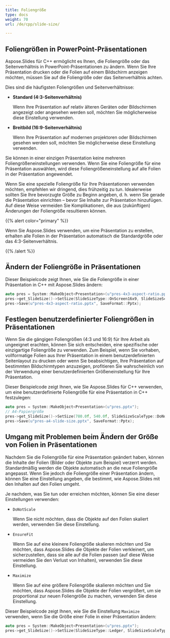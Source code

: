 ```yaml
---
title: Foliengröße
type: docs
weight: 70
url: /de/cpp/slide-size/

---
```


## Foliengrößen in PowerPoint-Präsentationen

Aspose.Slides für C++ ermöglicht es Ihnen, die Foliengröße oder das Seitenverhältnis in PowerPoint-Präsentationen zu ändern. Wenn Sie Ihre Präsentation drucken oder die Folien auf einem Bildschirm anzeigen möchten, müssen Sie auf die Foliengröße oder das Seitenverhältnis achten. 

Dies sind die häufigsten Foliengrößen und Seitenverhältnisse:

- **Standard (4:3-Seitenverhältnis)**

  Wenn Ihre Präsentation auf relativ älteren Geräten oder Bildschirmen angezeigt oder angesehen werden soll, möchten Sie möglicherweise diese Einstellung verwenden. 

- **Breitbild (16:9-Seitenverhältnis)** 

  Wenn Ihre Präsentation auf modernen projektoren oder Bildschirmen gesehen werden soll, möchten Sie möglicherweise diese Einstellung verwenden. 

Sie können in einer einzigen Präsentation keine mehreren Foliengrößeneinstellungen verwenden. Wenn Sie eine Foliengröße für eine Präsentation auswählen, wird diese Foliengrößeneinstellung auf alle Folien in der Präsentation angewendet. 

Wenn Sie eine spezielle Foliengröße für Ihre Präsentationen verwenden möchten, empfehlen wir dringend, dies frühzeitig zu tun. Idealerweise sollten Sie Ihre bevorzugte Größe zu Beginn angeben, d. h. wenn Sie gerade die Präsentation einrichten – bevor Sie Inhalte zur Präsentation hinzufügen. Auf diese Weise vermeiden Sie Komplikationen, die aus (zukünftigen) Änderungen der Foliengröße resultieren können. 

{{% alert color="primary" %}} 

 Wenn Sie Aspose.Slides verwenden, um eine Präsentation zu erstellen, erhalten alle Folien in der Präsentation automatisch die Standardgröße oder das 4:3-Seitenverhältnis.

{{% /alert %}} 

## Ändern der Foliengröße in Präsentationen 

 Dieser Beispielcode zeigt Ihnen, wie Sie die Foliengröße in einer Präsentation in C++ mit Aspose.Slides ändern:

``` cpp
auto pres = System::MakeObject<Presentation>(u"pres-4x3-aspect-ratio.pptx");
pres->get_SlideSize()->SetSize(SlideSizeType::OnScreen16x9, SlideSizeScaleType::DoNotScale);
pres->Save(u"pres-4x3-aspect-ratio.pptx", SaveFormat::Pptx);
```

## Festlegen benutzerdefinierter Foliengrößen in Präsentationen

Wenn Sie die gängigen Foliengrößen (4:3 und 16:9) für Ihre Arbeit als ungeeignet erachten, können Sie sich entscheiden, eine spezifische oder einzigartige Foliengröße zu verwenden. Zum Beispiel, wenn Sie vorhaben, vollformatige Folien aus Ihrer Präsentation in einem benutzerdefinierten Seitenlayout zu drucken oder wenn Sie beabsichtigen, Ihre Präsentation auf bestimmten Bildschirmtypen anzuzeigen, profitieren Sie wahrscheinlich von der Verwendung einer benutzerdefinierten Größeneinstellung für Ihre Präsentation. 

Dieser Beispielcode zeigt Ihnen, wie Sie Aspose.Slides für C++ verwenden, um eine benutzerdefinierte Foliengröße für eine Präsentation in C++ festzulegen:

``` cpp
auto pres = System::MakeObject<Presentation>(u"pres.pptx");
// A4-Papiergröße
pres->get_SlideSize()->SetSize(780.0f, 540.0f, SlideSizeScaleType::DoNotScale);
pres->Save(u"pres-a4-slide-size.pptx", SaveFormat::Pptx);
```

## Umgang mit Problemen beim Ändern der Größe von Folien in Präsentationen

Nachdem Sie die Foliengröße für eine Präsentation geändert haben, können die Inhalte der Folien (Bilder oder Objekte zum Beispiel) verzerrt werden. Standardmäßig werden die Objekte automatisch an die neue Foliengröße angepasst. Wenn Sie jedoch die Foliengröße einer Präsentation ändern, können Sie eine Einstellung angeben, die bestimmt, wie Aspose.Slides mit den Inhalten auf den Folien umgeht.

Je nachdem, was Sie tun oder erreichen möchten, können Sie eine dieser Einstellungen verwenden:

- `DoNotScale`

  Wenn Sie nicht möchten, dass die Objekte auf den Folien skaliert werden, verwenden Sie diese Einstellung.

- `EnsureFit`

  Wenn Sie auf eine kleinere Foliengröße skalieren möchten und Sie möchten, dass Aspose.Slides die Objekte der Folien verkleinert, um sicherzustellen, dass sie alle auf die Folien passen (auf diese Weise vermeiden Sie den Verlust von Inhalten), verwenden Sie diese Einstellung. 

- `Maximize`

  Wenn Sie auf eine größere Foliengröße skalieren möchten und Sie möchten, dass Aspose.Slides die Objekte der Folien vergrößert, um sie proportional zur neuen Foliengröße zu machen, verwenden Sie diese Einstellung. 

Dieser Beispielcode zeigt Ihnen, wie Sie die Einstellung `Maximize` verwenden, wenn Sie die Größe einer Folie in einer Präsentation ändern:

``` cpp
auto pres = System::MakeObject<Presentation>(u"pres.pptx");
pres->get_SlideSize()->SetSize(SlideSizeType::Ledger, SlideSizeScaleType::Maximize);
```